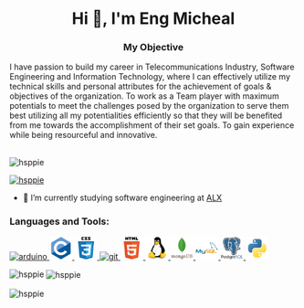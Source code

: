 <h1 align="center">Hi 👋, I'm Eng Micheal</h1>
<div>
<h3 align="center">My Objective</h3>
I have passion to build my career in Telecommunications Industry, Software Engineering and Information Technology, where I can effectively utilize my technical skills and personal attributes for the achievement of goals & objectives of the organization. 
To work as a Team player with maximum potentials to meet the challenges posed by the organization to serve them best utilizing all my potentialities efficiently so that they will be benefited from me towards the accomplishment of their set goals. 
To gain experience while being resourceful and innovative.
</div><br>
<p align="left"> <img src="https://komarev.com/ghpvc/?username=hsppie&label=Profile%20views&color=0e75b6&style=flat" alt="hsppie" /> </p>

<p align="left"> <a href="https://github.com/ryo-ma/github-profile-trophy"><img src="https://github-profile-trophy.vercel.app/?username=hsppie" alt="hsppie" /></a> </p>

- 🔭 I’m currently studying software engineering at [ALX](https://www.alxafrica.com/)

[linkedin]: www.linkedin.com/in/wambi-micheal-25177b184 "Wambi Micheal"

<h3 align="left">Languages and Tools:</h3>
<p align="left"> <a href="https://www.arduino.cc/" target="_blank" rel="noreferrer"> <img src="https://cdn.worldvectorlogo.com/logos/arduino-1.svg" alt="arduino" width="40" height="40"/> </a> <a href="https://www.cprogramming.com/" target="_blank" rel="noreferrer"> <img src="https://raw.githubusercontent.com/devicons/devicon/master/icons/c/c-original.svg" alt="c" width="40" height="40"/> </a> <a href="https://www.w3schools.com/css/" target="_blank" rel="noreferrer"> <img src="https://raw.githubusercontent.com/devicons/devicon/master/icons/css3/css3-original-wordmark.svg" alt="css3" width="40" height="40"/> </a> <a href="https://git-scm.com/" target="_blank" rel="noreferrer"> <img src="https://www.vectorlogo.zone/logos/git-scm/git-scm-icon.svg" alt="git" width="40" height="40"/> </a> <a href="https://www.w3.org/html/" target="_blank" rel="noreferrer"> <img src="https://raw.githubusercontent.com/devicons/devicon/master/icons/html5/html5-original-wordmark.svg" alt="html5" width="40" height="40"/> </a> <a href="https://www.linux.org/" target="_blank" rel="noreferrer"> <img src="https://raw.githubusercontent.com/devicons/devicon/master/icons/linux/linux-original.svg" alt="linux" width="40" height="40"/> </a> <a href="https://www.mongodb.com/" target="_blank" rel="noreferrer"> <img src="https://raw.githubusercontent.com/devicons/devicon/master/icons/mongodb/mongodb-original-wordmark.svg" alt="mongodb" width="40" height="40"/> </a> <a href="https://www.mysql.com/" target="_blank" rel="noreferrer"> <img src="https://raw.githubusercontent.com/devicons/devicon/master/icons/mysql/mysql-original-wordmark.svg" alt="mysql" width="40" height="40"/> </a> <a href="https://www.postgresql.org" target="_blank" rel="noreferrer"> <img src="https://raw.githubusercontent.com/devicons/devicon/master/icons/postgresql/postgresql-original-wordmark.svg" alt="postgresql" width="40" height="40"/> </a> <a href="https://www.python.org" target="_blank" rel="noreferrer"> <img src="https://raw.githubusercontent.com/devicons/devicon/master/icons/python/python-original.svg" alt="python" width="40" height="40"/> </a> </p>

<p><img align="left" src="https://github-readme-stats.vercel.app/api/top-langs?username=hsppie&show_icons=true&locale=en&layout=compact" alt="hsppie" /></p>

<p>&nbsp;<img align="center" src="https://github-readme-stats.vercel.app/api?username=hsppie&show_icons=true&locale=en" alt="hsppie" /></p>

<p><img align="center" src="https://github-readme-streak-stats.herokuapp.com/?user=hsppie&" alt="hsppie" /></p>

